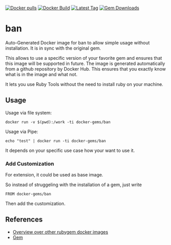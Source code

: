 [![Docker pulls](https://img.shields.io/docker/pulls/rubygem/ban.svg)](https://hub.docker.com/r/rubygem/ban/)
[![Docker Build](https://img.shields.io/docker/automated/rubygem/ban.svg)](https://hub.docker.com/r/rubygem/ban/)
[![Latest Tag](https://img.shields.io/github/tag/docker-rubygem/ban.svg)](https://hub.docker.com/r/rubygem/ban/)
[![Gem Downloads](https://img.shields.io/gem/dt/ban.svg)](https://rubygems.org/gems/ban/)
# ban

Auto-Generated Docker image for ban to allow simple usage without installation.
It is in sync with the original gem.

This allows to use a specific version of your favorite gem and ensures that this image will be supported in future.
The image is generated automatically from a github repository by Docker Hub.
This ensures that you exactly know what is in the image and what not.

It lets you use Ruby Tools without the need to install ruby on your machine.

## Usage

Usage via file system:

`docker run -v $(pwd):/work -ti docker-gems/ban`

Usage via Pipe:

`echo "test" | docker run -ti docker-gems/ban`

It depends on your specific use case how your want to use it.

### Add Customization

For extension, it could be used as base image.

So instead of struggeling with the installation of a gem, just write

`FROM docker-gems/ban`

Then add the customization.

## References

 - [Overview over other rubygem docker images](https://github.com/thinkbot/docker-rubygem)
 - [Gem](https://rubygems.org/gems/ban/)

